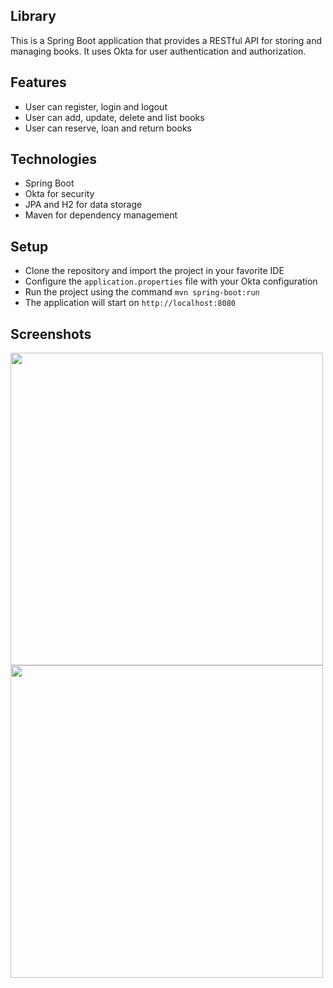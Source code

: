 ## Library

This is a Spring Boot application that provides a RESTful API for storing and managing books. It uses Okta for user authentication and authorization.

## Features

- User can register, login and logout
- User can add, update, delete and list books
- User can reserve, loan and return books

## Technologies
- Spring Boot
- Okta for security
- JPA and H2 for data storage
- Maven for dependency management

## Setup

- Clone the repository and import the project in your favorite IDE
- Configure the `application.properties` file with your Okta configuration
- Run the project using the command `mvn spring-boot:run`
- The application will start on `http://localhost:8080`

## Screenshots

<img src="https://github.com/gosadadi/images/blob/main/Screenshot%202023-01-26%20at%207.37.52%20PM.png" width="500">
<img src="screenshots/books-list.png" width="500">





